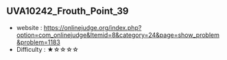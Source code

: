 ## UVA10242_Frouth_Point_39
+ website : https://onlinejudge.org/index.php?option=com_onlinejudge&Itemid=8&category=24&page=show_problem&problem=1183
+ Difficulty : ★☆☆☆☆
